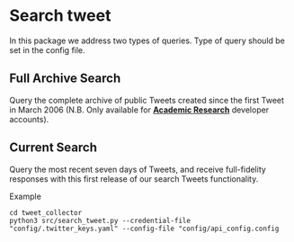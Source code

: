 # Search tweet
In this package we address two types of queries. Type of query should be set in the config file.
## Full Archive Search
Query the complete archive of public Tweets created since the first Tweet in March 2006 (N.B. Only available for [**Academic Research**](https://developer.twitter.com/en/docs/projects/overview#product-track) developer accounts).

## Current Search
Query the most recent seven days of Tweets, and receive full-fidelity responses with this first release of our search Tweets functionality.
  

Example
```
cd tweet_collector
python3 src/search_tweet.py --credential-file "config/.twitter_keys.yaml" --config-file "config/api_config.config 

```


